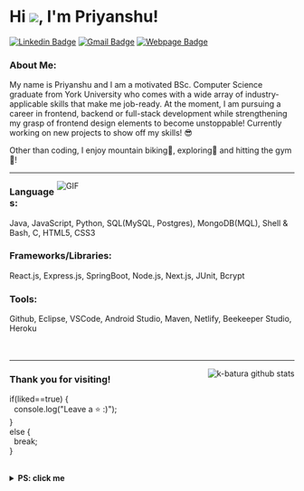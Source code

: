 # Hi <img src="https://media.giphy.com/media/hvRJCLFzcasrR4ia7z/giphy.gif" width="25px">, I'm Priyanshu!

[![Linkedin Badge](https://img.shields.io/badge/LinkedIn-0077B5?style=for-the-badge&logo=linkedin&logoColor=white)](https://www.linkedin.com/in/priyanshu-sanjay-patel/)
[![Gmail Badge](https://img.shields.io/badge/Gmail-D14836?style=for-the-badge&logo=gmail&logoColor=white)](mailto:priyanshu.sanjay.patel@gmail.com?subject=[GitHub-Feedback])
[![Webpage Badge](https://img.shields.io/badge/website-000000?style=for-the-badge&logo=About.me&logoColor=white)](https://priyanshupatel.com/)

### About Me:

My name is Priyanshu and I am a motivated BSc. Computer Science graduate from York University who comes with a wide array of industry-applicable skills that make me job-ready. At the moment, I am pursuing a career in frontend, backend or full-stack development while strengthening my grasp of frontend design elements to become unstoppable! Currently working on new projects to show off my skills! 😎

Other than coding, I enjoy mountain biking🚵, exploring🌵 and hitting the gym💪!

---
<img align="right" alt="GIF" src="https://cdn.filestackcontent.com/efbSR18hT5uRKuo0zoMA" width="420" />

### Languages:
Java, JavaScript, Python, SQL(MySQL, Postgres), MongoDB(MQL), Shell & Bash, C, HTML5, CSS3

### Frameworks/Libraries:
React.js, Express.js, SpringBoot, Node.js, Next.js, JUnit, Bcrypt

### Tools:
Github, Eclipse, VSCode, Android Studio, Maven, Netlify, Beekeeper Studio, Heroku
<br/>
<br/>
<br/>

---

<img align="right" src="https://github-readme-stats.vercel.app/api/top-langs/?username=prisp09&layout=compact" alt="k-batura github stats"/>

### Thank you for visiting!

if(liked==true) {<br/>
&nbsp; console.log("Leave a ⭐ :)");<br/>
}<br/>
else {<br/>
&nbsp; break;<br/>
}<br/>

<br />

<details>
  <summary><b>PS: click me</b></summary>
    
  <img align="left" src="./7veW.gif"/>

  ⬅️ The power I wish to obtain.
</details>
